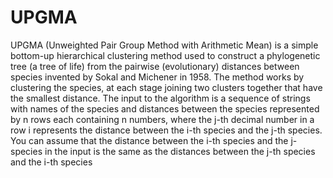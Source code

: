 # UPGMA
UPGMA (Unweighted Pair Group Method with Arithmetic Mean) is a simple bottom-up hierarchical clustering method used to construct a phylogenetic tree (a tree of life) from the pairwise (evolutionary) distances between species invented by Sokal and Michener in 1958. The method works by clustering the species, at each stage joining two clusters together that have the smallest distance. The input to the algorithm is a sequence of strings with names of the species and distances between the species represented by n rows each containing n numbers, where the j-th decimal number in a row i represents the distance between the i-th species and the j-th species. You can assume that the distance between the i-th species and the j-species in the input is the same as the distances between the j-th species and the i-th species

